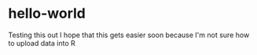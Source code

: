 # hello-world
Testing this out
I hope that this gets easier soon because I'm not sure how to upload data into R
